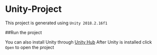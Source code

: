 # Unity-Project

This project is generated using `Unity 2018.2.16f1`

##Run the project 

You can also install Unity through [Unity Hub](https://store.unity.com/download?ref=personal)
After Unity is installed click `Open` to open the project
